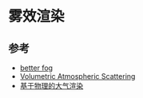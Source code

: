 # 雾效渲染






## 参考
* [better fog](http://iquilezles.org/www/articles/fog/fog.htm)
* [Volumetric Atmospheric Scattering](https://www.alanzucconi.com/2017/10/10/atmospheric-scattering-1/)
* [基于物理的大气渲染](https://zhuanlan.zhihu.com/p/36498679)

